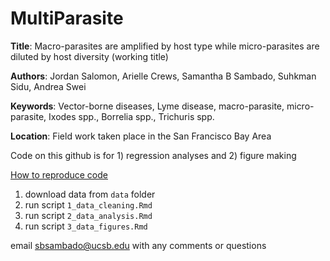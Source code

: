 # MultiParasite

<b>Title</b>: Macro-parasites are amplified by host type while micro-parasites are diluted by host diversity (working title)

<b>Authors</b>: Jordan Salomon, Arielle Crews, Samantha B Sambado, Suhkman Sidu, Andrea Swei

<b>Keywords</b>: Vector-borne diseases, Lyme disease, macro-parasite, micro-parasite, Ixodes spp., Borrelia spp., Trichuris spp.

<b>Location</b>: Field work taken place in the San Francisco Bay Area

Code on this github is for 1) regression analyses and 2) figure making

<u> How to reproduce code </u>

1. download data from `data` folder
2. run script `1_data_cleaning.Rmd`
3. run script `2_data_analysis.Rmd`
4. run script `3_data_figures.Rmd`

email sbsambado@ucsb.edu with any comments or questions
